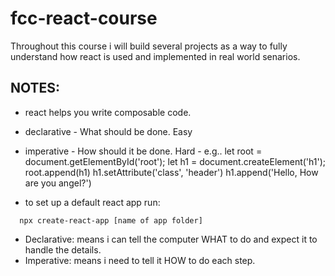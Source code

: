 # fcc-react-course

Throughout this course i will build several projects as a way to fully understand how react is used and implemented in real world senarios.

## NOTES:

- react helps you write composable code.
- declarative - What should be done. Easy
  <!--
  ReactDOM.render(
   <div>
    <Navbar />
    <Hello />
   </div>,
   document.getElementById("root")
  ) -->

- imperative - How should it be done. Hard - e.g..
  let root = document.getElementById('root');
  let h1 = document.createElement('h1');
  root.append(h1)
  h1.setAttribute('class', 'header')
  h1.append('Hello, How are you angel?')

- to set up a default react app run:

```
  npx create-react-app [name of app folder]
```

- Declarative:
  means i can tell the computer WHAT to do and expect it to handle the details.
- Imperative:
  means i need to tell it HOW to do each step.
